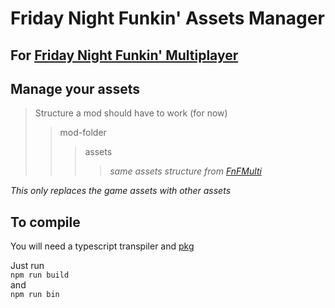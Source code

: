 # Friday Night Funkin' Assets Manager

## For [Friday Night Funkin' Multiplayer](https://shadowmario.itch.io/funkinmulti)

## Manage your assets

> Structure a mod should have to work (for now)  
>> mod-folder  
>>> assets  
>>>> *same assets structure from [FnFMulti](https://shadowmario.itch.io/funkinmulti)* 

*This only replaces the game assets with other assets*

## To compile
You will need a typescript transpiler and [pkg](https://www.npmjs.com/package/pkg)

Just run  
`npm run build`  
and  
`npm run bin`
